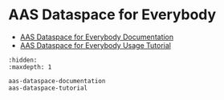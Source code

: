 # AAS Dataspace for Everybody

* [AAS Dataspace for Everybody Documentation](./aas-dataspace-documentation.md)
* [AAS Dataspace for Everybody Usage Tutorial](./aas-dataspace-tutorial.md)

```{toctree}
:hidden:
:maxdepth: 1

aas-dataspace-documentation
aas-dataspace-tutorial

```
